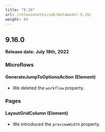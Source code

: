 ```yaml
---
title: "9.16"
url: /releasenotes/sdk/metamodel-9.16/
weight: 84
---
```


## 9.16.0

**Release date: July 18th, 2022**

### Microflows

#### GenerateJumpToOptionsAction (Element)

* We deleted the `workflow` property. 

### Pages

#### LayoutGridColumn (Element)

* We introduced the `previewWidth` property. 
